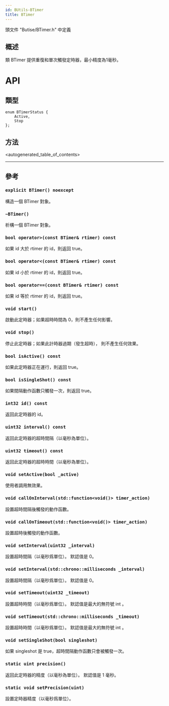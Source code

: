 ```yaml
---
id: BUtils-BTimer
title: BTimer
---
```

頭文件 "Butise/BTimer.h" 中定義

## 概述

類 BTimer 提供重復和單次觸發定時器，最小精度為1毫秒。

# API

## 類型

    enum BTimerStatus {
        Active,
        Stop
    };
    

## 方法

<autogenerated_table_of_contents>

* * *

## 參考

### `explicit BTimer() noexcept`

構造一個 BTimer 對象。

### `~BTimer()`

析構一個 BTimer 對象。

### `bool operator>(const BTimer& rtimer) const`

如果 id 大於 rtimer 的 id，則返回 true。

### `bool operator<(const BTimer& rtimer) const`

如果 id 小於 rtimer 的 id，則返回 true。

### `bool operator==(const BTimer& rtimer) const`

如果 id 等於 rtimer 的 id，則返回 true。

### `void start()`

啟動此定時器；如果超時時間為 0，則不產生任何影響。

### `void stop()`

停止此定時器；如果此計時器過期（發生超時）， 則不產生任何效果。

### `bool isActive() const`

如果此定時器正在運行，則返回 true。

### `bool isSingleShot() const`

如果間隔動作函數只觸發一次，則返回 true。

### `int32 id() const`

返回此定時器的 id。

### `uint32 interval() const`

返回此定時器的超時間隔（以毫秒為單位）。

### `uint32 timeout() const`

返回此定時器的超時時間（以毫秒為單位）。

### `void setActive(bool _active)`

使用者調用無效果。

### `void callOnInterval(std::function<void()> timer_action)`

設置超時間隔後觸發的動作函數。

### `void callOnTimeout(std::function<void()> timer_action)`

設置超時後觸發的動作函數。

### `void setInterval(uint32 _interval)`

設置超時間隔（以毫秒爲單位）。 默認值是 0。

### `void setInterval(std::chrono::milliseconds _interval)`

設置超時間隔（以毫秒爲單位）。 默認值是 0。

### `void setTimeout(uint32 _timeout)`

設置超時時間（以毫秒爲單位）。 默認值是最大的無符號 int 。

### `void setTimeout(std::chrono::milliseconds _timeout)`

設置超時時間（以毫秒爲單位）。 默認值是最大的無符號 int 。

### `void setSingleShot(bool singleshot)`

如果 singleshot 是 true，超時間隔動作函數只會被觸發一次。

### `static uint precision()`

返回此定時器的精度（以毫秒為單位）。 默認值是 1 毫秒。

### `static void setPrecision(uint)`

設置定時器精度（以毫秒爲單位）。